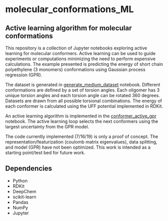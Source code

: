 # molecular_conformations_ML

## Active learning algorithm for molecular conformations

This repository is a collection of Jupyter notebooks exploring active learning for molecular conformers. Active learning can be used to guide experiments or computations minimizing the need to perform expensive calculations. The example presented is predicting the energy of short chain polyethylene (3 monomers) conformations using Gaussian process regression (GPR).

The dataset is generated in [generate_medium_dataset](https://github.com/wood-b/molecular_conformations_ML/blob/master/notebooks/generate_medium_dataset.ipynb) notebook. Different conformations are defined by a set of torsion angles. Each oligomer has 3 unique torsion angles and each torsion angle can be rotated 360 degrees. Datasets are drawn from all possible torsional combinations. The energy of each conformer is calculated using the UFF potential implemented in RDKit.

An active learning algorithm is implemented in the [conformer_active_gpr](https://github.com/wood-b/molecular_conformations_ML/blob/master/notebooks/conformer_active_gpr.ipynb) notebook. The active learning loop selects the next conformers using the largest uncertainty from the GPR model.

The code currently implemented (7/16/19) is only a proof of concept. The representation/featurization (coulomb matrix eigenvalues), data splitting, and model (GPR) have not been optimized. This work is intended as a starting point/test bed for future work.

## Dependencies

- Python
- RDKit
- DeepChem
- scikit-learn
- Pandas
- NumPy
- Jupyter